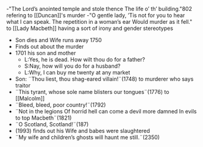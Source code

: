 -"The Lord’s anointed temple and stole thence The life o’ th’ building."802 refering to [[Duncan]]'s murder
-"O gentle lady, ’Tis not for you to hear what I can speak. The repetition in a woman’s ear Would murder as it fell." to [[Lady Macbeth]] having a sort of irony and gender stereotypes
 - Son dies and Wife runs away 1750
 - Finds out about the murder
 - 1701 his son and mother
	 - L:Yes, he is dead. How wilt thou do for a father?
	 - S:Nay, how will you do for a husband?
	 - L:Why, I can buy me twenty at any market
 - Son: ¨Thou liest, thou shag-eared villain!¨(1748) to murderer who says traitor
 - ¨This tyrant, whose sole name blisters our tongues¨(1776) to [[Malcolm]]
 - ¨Bleed, bleed, poor country!¨(1792)
 - ¨Not in the legions Of horrid hell can come a devil more damned In evils to top Macbeth¨(1821)
 - ¨O Scotland, Scotland!¨(187)
 - (1993) finds out his Wife and babes were slaughtered
 - ¨My wife and children’s ghosts will haunt me still.¨(2350)

<!--stackedit_data:
eyJoaXN0b3J5IjpbMTc0Mzk4MDA4MSwxMjM4OTM4NTQ4LDEzNz
MzMzIyNjQsMTc3ODU5MTEwMiwtMzM0ODcxMzAyXX0=
-->
